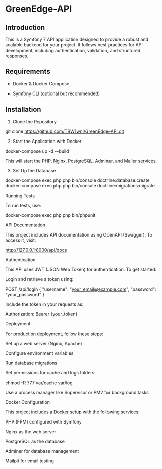 # GreenEdge-API

## Introduction

This is a Symfony 7 API application designed to provide a robust and scalable backend for your project. It follows best practices for API development, including authentication, validation, and structured responses.

## Requirements

- Docker & Docker Compose

- Symfony CLI (optional but recommended)

## Installation

1. Clone the Repository

git clone https://github.com/TBW1wnl/GreenEdge-API.git

2. Start the Application with Docker

docker-compose up -d --build

This will start the PHP, Nginx, PostgreSQL, Adminer, and Mailer services.

3. Set Up the Database

docker-compose exec php php bin/console doctrine:database:create
docker-compose exec php php bin/console doctrine:migrations:migrate

Running Tests

To run tests, use:

docker-compose exec php php bin/phpunit

API Documentation

This project includes API documentation using OpenAPI (Swagger). To access it, visit:

http://127.0.0.1:8000/api/docs

Authentication

This API uses JWT (JSON Web Token) for authentication. To get started:

Login and retrieve a token using:

POST /api/login
{
    "username": "your_email@example.com",
    "password": "your_password"
}

Include the token in your requests as:

Authorization: Bearer {your_token}

Deployment

For production deployment, follow these steps:

Set up a web server (Nginx, Apache)

Configure environment variables

Run database migrations

Set permissions for cache and logs folders:

chmod -R 777 var/cache var/log

Use a process manager like Supervisor or PM2 for background tasks

Docker Configuration

This project includes a Docker setup with the following services:

PHP (FPM) configured with Symfony

Nginx as the web server

PostgreSQL as the database

Adminer for database management

Mailpit for email testing
